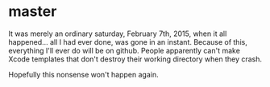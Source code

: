 # master
It was merely an ordinary saturday, February 7th, 2015, when it all happened... all I had ever done, was gone in an instant. Because of this, everything I'll ever do will be on github. People apparently can't make Xcode templates that don't destroy their working directory when they crash. 

Hopefully this nonsense won't happen again.